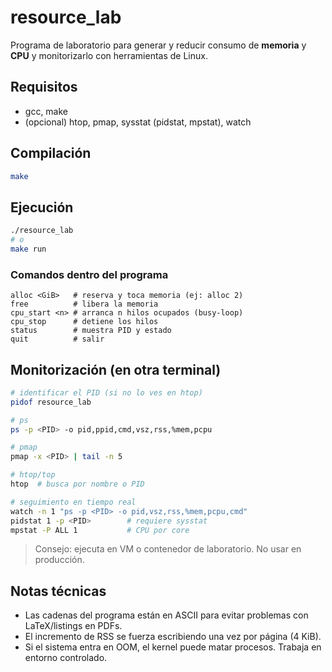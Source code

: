 
# resource_lab

Programa de laboratorio para generar y reducir consumo de **memoria** y **CPU** y monitorizarlo con herramientas de Linux.

## Requisitos
- gcc, make
- (opcional) htop, pmap, sysstat (pidstat, mpstat), watch

## Compilación
```bash
make
```

## Ejecución
```bash
./resource_lab
# o
make run
```

### Comandos dentro del programa
```
alloc <GiB>   # reserva y toca memoria (ej: alloc 2)
free          # libera la memoria
cpu_start <n> # arranca n hilos ocupados (busy-loop)
cpu_stop      # detiene los hilos
status        # muestra PID y estado
quit          # salir
```

## Monitorización (en otra terminal)
```bash
# identificar el PID (si no lo ves en htop)
pidof resource_lab

# ps
ps -p <PID> -o pid,ppid,cmd,vsz,rss,%mem,pcpu

# pmap
pmap -x <PID> | tail -n 5

# htop/top
htop  # busca por nombre o PID

# seguimiento en tiempo real
watch -n 1 "ps -p <PID> -o pid,vsz,rss,%mem,pcpu,cmd"
pidstat 1 -p <PID>        # requiere sysstat
mpstat -P ALL 1           # CPU por core
```

> Consejo: ejecuta en VM o contenedor de laboratorio. No usar en producción.

## Notas técnicas
- Las cadenas del programa están en ASCII para evitar problemas con LaTeX/listings en PDFs.
- El incremento de RSS se fuerza escribiendo una vez por página (4 KiB).
- Si el sistema entra en OOM, el kernel puede matar procesos. Trabaja en entorno controlado.

